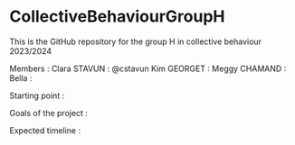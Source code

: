# CollectiveBehaviourGroupH
This is the GitHub repository for the group H in collective behaviour 2023/2024

Members : 
Clara STAVUN : @cstavun
Kim GEORGET : 
Meggy CHAMAND : 
Bella : 

Starting point : 

Goals of the project : 


Expected timeline :

